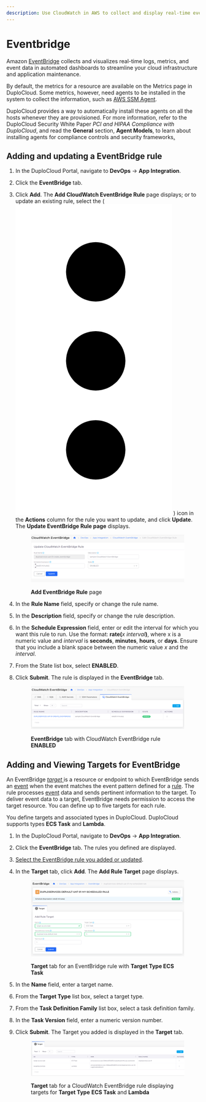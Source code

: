 ```yaml
---
description: Use CloudWatch in AWS to collect and display real-time event data
---
```


# Eventbridge

Amazon [EventBridge](https://docs.aws.amazon.com/eventbridge) collects and visualizes real-time logs, metrics, and event data in automated dashboards to streamline your cloud infrastructure and application maintenance.

By default, the metrics for a resource are available on the Metrics page in DuploCloud. Some metrics, however, need agents to be installed in the system to collect the information, such as [AWS  SSM Agent](https://docs.aws.amazon.com/systems-manager/latest/userguide/ssm-agent.html).&#x20;

DuploCloud provides a way to automatically install these agents on all the hosts whenever they are provisioned. For more information, refer to the DuploCloud Security White Paper _PCI and HIPAA Compliance with DuploCloud_, and read the **General** section, **Agent Models**, to learn about installing agents for compliance controls and security frameworks[.](https://portal.duplocloud.net/compliance/Implementation.html?\_\_hstc=199910065.5cb100958892546d1fc484f311cab1cc.1640799817379.1643935000925.1643939246257.67&\_\_hssc=199910065.5.1643939246257&\_\_hsfp=29941011#agent-modules)

## Adding and updating a EventBridge rule

1. In the DuploCloud Portal, navigate to **DevOps** -> **App Integration**.
2. Click the **EventBridge** tab.
3.  Click **Add**. The **Add CloudWatch EventBridge Rule** page displays; or to update an existing rule, select the       ( <img src="../../.gitbook/assets/Kabab_three_Vertical_dots (2).png" alt="" data-size="line"> ) icon in the **Actions** column for the rule you want to update, and click **Update**. The **Update EventBridge Rule page** displays.

    <figure><img src="../../.gitbook/assets/CW3.png" alt=""><figcaption><p><strong>Add EventBridge Rule</strong> page</p></figcaption></figure>
4. In the **Rule Name** field, specify or change the rule name.
5. In the **Description** field, specify or change the rule description.
6. In the **Schedule Expression** field, enter or edit the interval for which you want this rule to run. Use the format: **rate(**_x_ _interval_**)**, where x is a numeric value and _interval_ is **seconds**, **minutes**, **hours**, or **days**. Ensure that you include a blank space between the numeric value _x_ and the _interval_.
7. From the State list box, select **ENABLED**.
8.  Click **Submit**. The rule is displayed in the **EventBridge** tab.

    <figure><img src="../../.gitbook/assets/CW4.png" alt=""><figcaption><p><strong>EventBridge</strong> tab with CloudWatch EventBridge rule <strong>ENABLED</strong></p></figcaption></figure>



## Adding and Viewing Targets for EventBridge

An EventBridge [_target_ ](https://docs.aws.amazon.com/eventbridge/latest/userguide/eb-targets.html)is a resource or endpoint to which EventBridge sends an [event](https://docs.aws.amazon.com/eventbridge/latest/userguide/eb-events.html) when the event matches the event pattern defined for a [rule](https://docs.aws.amazon.com/eventbridge/latest/userguide/eb-rules.html). The rule processes [event](https://docs.aws.amazon.com/eventbridge/latest/userguide/eb-events.html) data and sends pertinent information to the target. To deliver event data to a target, EventBridge needs permission to access the target resource. You can define up to five targets for each rule.

You define targets and associated types in DuploCloud. DuploCloud supports types **ECS Task** and **Lambda**.

1. In the DuploCloud Portal, navigate to **DevOps** -> **App Integration**.
2. Click the **EventBridge** tab. The rules you defined are displayed.
3. [Select the EventBridge rule you added or updated](cloud-watch.md#adding-and-updating-a-cloudwatch-eventbridge-rule).&#x20;
4.  In the **Target** tab, click **Add**. The **Add Rule Target** page displays.

    <figure><img src="../../.gitbook/assets/CW5.png" alt=""><figcaption><p><strong>Target</strong> tab for an EventBridge rule with <strong>Target Type ECS Task</strong></p></figcaption></figure>
5. In the **Name** field, enter a target name.
6. From the **Target Type** list box, select a target type.
7. From the **Task Definition Family** list box, select a task definition family.
8. In the **Task Version** field, enter a numeric version number.
9.  Click **Submit**. The Target you added is displayed in the **Target** tab.

    <figure><img src="../../.gitbook/assets/CW6.png" alt=""><figcaption><p><strong>Target</strong> tab for a CloudWatch EventBridge rule displaying targets for <strong>Target Type</strong> <strong>ECS Task</strong> and <strong>Lambda</strong></p></figcaption></figure>

